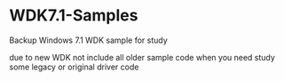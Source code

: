 # WDK7.1-Samples

Backup Windows 7.1 WDK sample for study

due to new WDK not include all older sample code
when  you need study some legacy or original driver code
